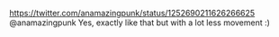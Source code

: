 https://twitter.com/anamazingpunk/status/1252690211626266625 @anamazingpunk Yes, exactly like that but with a lot less movement :)